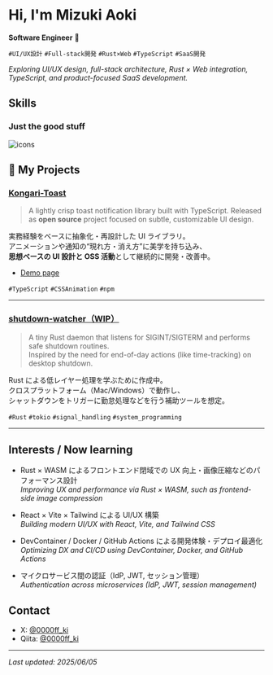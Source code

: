 # Hi, I'm Mizuki Aoki

**Software Engineer** 🍕

`#UI/UX設計` `#Full-stack開発` `#Rust×Web` `#TypeScript` `#SaaS開発`

_Exploring UI/UX design, full-stack architecture, Rust × Web integration, TypeScript, and product-focused SaaS development._

## Skills

### Just the good stuff

![icons](https://skillicons.dev/icons?i=js,ts,react,tailwind,rust,wasm,docker,figma,apple,debian)

<!-- ### Languages I've worked with (but don't use every day)
![icons](https://skillicons.dev/icons?i=php,python,matlab,latex)

### Frontend

![icons](https://skillicons.dev/icons?i=html,css,wasm,react,tailwind,vite)

### Backend / Frameworks

![icons](https://skillicons.dev/icons?i=nodejs,flask)

### Tools / DevTools

![icons](https://skillicons.dev/icons?i=vscode,docker,git,github,postman)

### Design / UX

![icons](https://skillicons.dev/icons?i=figma)

### OS / Platform

![icons](https://skillicons.dev/icons?i=linux,debian,apple,windows)

### Infra / DevOps

![icons](https://skillicons.dev/icons?i=aws,nginx) -->

## 🚀 My Projects

### [Kongari-Toast](https://github.com/4okimi7uki/kongari-toast)

> A lightly crisp toast notification library built with TypeScript.
> Released as **open source** project focused on subtle, customizable UI design.

実務経験をベースに抽象化・再設計した UI ライブラリ。  
アニメーションや通知の“現れ方・消え方”に美学を持ち込み、  
**思想ベースの UI 設計と OSS 活動**として継続的に開発・改善中。

-   [Demo page](https://4okimi7uki.github.io/kongari-toast/)

`#TypeScript` `#CSSAnimation` `#npm`

---

### [shutdown-watcher（WIP）](https://github.com/4okimi7uki/shutdown-watcher)

> A tiny Rust daemon that listens for SIGINT/SIGTERM and performs safe shutdown routines.  
> Inspired by the need for end-of-day actions (like time-tracking) on desktop shutdown.

Rust による低レイヤー処理を学ぶために作成中。  
クロスプラットフォーム（Mac/Windows）で動作し、  
シャットダウンをトリガーに勤怠処理などを行う補助ツールを想定。

`#Rust` `#tokio` `#signal_handling` `#system_programming`

---

## Interests / Now learning

-   Rust × WASM によるフロントエンド閉域での UX 向上・画像圧縮などのパフォーマンス設計  
    _Improving UX and performance via Rust × WASM, such as frontend-side image compression_

-   React × Vite × Tailwind による UI/UX 構築  
    _Building modern UI/UX with React, Vite, and Tailwind CSS_

-   DevContainer / Docker / GitHub Actions による開発体験・デプロイ最適化  
    _Optimizing DX and CI/CD using DevContainer, Docker, and GitHub Actions_

-   マイクロサービス間の認証（IdP, JWT, セッション管理）  
    _Authentication across microservices (IdP, JWT, session management)_

## Contact

-   X: [@0000ff_ki](https://x.com/0000ff_ki)
-   Qiita: [@0000ff_ki](https://qiita.com/0000ff_ki)

---

_Last updated: 2025/06/05_
